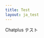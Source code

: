 ```yaml
---
title: Test
layout: ja_test
---
```


Chatplus テスト

<script>(function(){
var w=window,d=document;
var s="https://app.chatplus.jp/cp.js";
d["__cp_d"]="https://app.chatplus.jp";
d["__cp_c"]="3591ef3c_1";
var a=d.createElement("script"), m=d.getElementsByTagName("script")[0];
a.async=true,a.src=s,m.parentNode.insertBefore(a,m);})();</script>